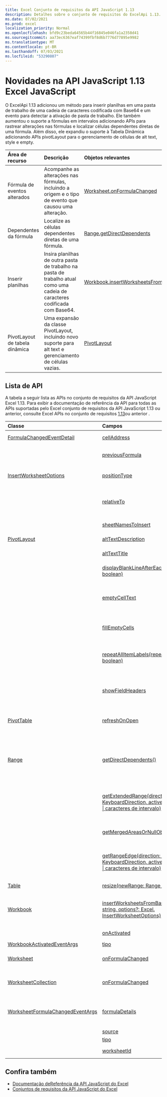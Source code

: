 ```yaml
---
title: Excel Conjunto de requisitos da API JavaScript 1.13
description: Detalhes sobre o conjunto de requisitos do ExcelApi 1.13.
ms.date: 07/02/2021
ms.prod: excel
localization_priority: Normal
ms.openlocfilehash: bfd9c23beda64565b44f16845e046fa1a2358d41
ms.sourcegitcommit: aa73ec6367eaf74399fbf8d6b7776d77895e9982
ms.translationtype: MT
ms.contentlocale: pt-BR
ms.lasthandoff: 07/03/2021
ms.locfileid: "53290807"
---
```

# <a name="whats-new-in-excel-javascript-api-113"></a>Novidades na API JavaScript 1.13 Excel JavaScript

O ExcelApi 1.13 adicionou um método para inserir planilhas em uma pasta de trabalho de uma cadeia de caracteres codificada com Base64 e um evento para detectar a ativação de pasta de trabalho. Ele também aumentou o suporte a fórmulas em intervalos adicionando APIs para rastrear alterações nas fórmulas e localizar células dependentes diretas de uma fórmula. Além disso, ele expandiu o suporte à Tabela Dinâmica adicionando APIs pivotLayout para o gerenciamento de células de alt text, style e empty.

| Área de recurso | Descrição | Objetos relevantes |
|:--- |:--- |:--- |
| Fórmula de eventos alterados | Acompanhe as alterações nas fórmulas, incluindo a origem e o tipo de evento que causou uma alteração. | [Worksheet.onFormulaChanged](/javascript/api/excel/excel.worksheet#onFormulaChanged)|
| Dependentes da fórmula | Localize as células dependentes diretas de uma fórmula. | [Range.getDirectDependents](/javascript/api/excel/excel.range#getDirectDependents__) |
| Inserir planilhas | Insira planilhas de outra pasta de trabalho na pasta de trabalho atual como uma cadeia de caracteres codificada com Base64. | [Workbook.insertWorksheetsFromBase64](/javascript/api/excel/excel.workbook#insertWorksheetsFromBase64_base64File__options_) |
| PivotLayout de tabela dinâmica | Uma expansão da classe PivotLayout, incluindo novo suporte para alt text e gerenciamento de células vazias. | [PivotLayout](/javascript/api/excel/excel.pivotlayout) |

## <a name="api-list"></a>Lista de API

A tabela a seguir lista as APIs no conjunto de requisitos da API JavaScript Excel 1.13. Para exibir a documentação de referência da API para todas as APIs suportadas pelo Excel conjunto de requisitos da API JavaScript 1.13 ou anterior, consulte Excel APIs no conjunto de requisitos [1.13](/javascript/api/excel?view=excel-js-1.13&preserve-view=true)ou anterior .

| Classe | Campos | Descrição |
|:---|:---|:---|
|[FormulaChangedEventDetail](/javascript/api/excel/excel.formulachangedeventdetail)|[cellAddress](/javascript/api/excel/excel.formulachangedeventdetail#celladdress)|O endereço da célula que contém a fórmula alterada.|
||[previousFormula](/javascript/api/excel/excel.formulachangedeventdetail#previousformula)|Representa a fórmula anterior, antes de ser alterada.|
|[InsertWorksheetOptions](/javascript/api/excel/excel.insertworksheetoptions)|[positionType](/javascript/api/excel/excel.insertworksheetoptions#positiontype)|A posição de inserção, na pasta de trabalho atual, das novas planilhas.|
||[relativeTo](/javascript/api/excel/excel.insertworksheetoptions#relativeto)|A planilha na pasta de trabalho atual que é referenciada para o `WorksheetPositionType` parâmetro.|
||[sheetNamesToInsert](/javascript/api/excel/excel.insertworksheetoptions#sheetnamestoinsert)|Os nomes de planilhas individuais a inserir.|
|[PivotLayout](/javascript/api/excel/excel.pivotlayout)|[altTextDescription](/javascript/api/excel/excel.pivotlayout#alttextdescription)|A descrição de texto alt da Tabela Dinâmica.|
||[altTextTitle](/javascript/api/excel/excel.pivotlayout#alttexttitle)|O título de texto alt da Tabela Dinâmica.|
||[displayBlankLineAfterEachItem(display: boolean)](/javascript/api/excel/excel.pivotlayout#displayblanklineaftereachitem-display-)|Define se uma linha em branco deve ou não ser exibida após cada item.|
||[emptyCellText](/javascript/api/excel/excel.pivotlayout#emptycelltext)|O texto que é preenchido automaticamente em qualquer célula vazia na Tabela Dinâmica se `fillEmptyCells == true` .|
||[fillEmptyCells](/javascript/api/excel/excel.pivotlayout#fillemptycells)|Especifica se células vazias na Tabela Dinâmica devem ser preenchidas com `emptyCellText` o .|
||[repeatAllItemLabels(repeatLabels: boolean)](/javascript/api/excel/excel.pivotlayout#repeatallitemlabels-repeatlabels-)|Define a configuração "repetir todos os rótulos de item" em todos os campos da Tabela Dinâmica.|
||[showFieldHeaders](/javascript/api/excel/excel.pivotlayout#showfieldheaders)|Especifica se a Tabela Dinâmica exibe os headers de campo (legendas de campo e drop-downs de filtro).|
|[PivotTable](/javascript/api/excel/excel.pivottable)|[refreshOnOpen](/javascript/api/excel/excel.pivottable#refreshonopen)|Especifica se a Tabela Dinâmica é atualizada quando a workbook é aberta.|
|[Range](/javascript/api/excel/excel.range)|[getDirectDependents()](/javascript/api/excel/excel.range#getdirectdependents--)|Retorna um objeto que representa o intervalo que contém todos os dependentes diretos de uma célula na mesma planilha ou `WorkbookRangeAreas` em várias planilhas.|
||[getExtendedRange(direction: Excel. KeyboardDirection, activeCell?: Cadeia de \| caracteres de intervalo)](/javascript/api/excel/excel.range#getextendedrange-direction--activecell-)|Retorna um objeto range que inclui o intervalo atual e até a borda do intervalo, com base na direção fornecida.|
||[getMergedAreasOrNullObject()](/javascript/api/excel/excel.range#getmergedareasornullobject--)|Retorna um objeto RangeAreas que representa as áreas mescladas nesse intervalo.|
||[getRangeEdge(direction: Excel. KeyboardDirection, activeCell?: Cadeia de \| caracteres de intervalo)](/javascript/api/excel/excel.range#getrangeedge-direction--activecell-)|Retorna um objeto range que é a célula de borda da região de dados que corresponde à direção fornecida.|
|[Table](/javascript/api/excel/excel.table)|[resize(newRange: Range \| string)](/javascript/api/excel/excel.table#resize-newrange-)|Resize a tabela para o novo intervalo.|
|[Workbook](/javascript/api/excel/excel.workbook)|[insertWorksheetsFromBase64(base64File: string, options?: Excel. InsertWorksheetOptions)](/javascript/api/excel/excel.workbook#insertworksheetsfrombase64-base64file--options-)|Insere as planilhas especificadas de uma pasta de trabalho de origem na pasta de trabalho atual.|
||[onActivated](/javascript/api/excel/excel.workbook#onactivated)|Ocorre quando a guia de trabalho é ativada.|
|[WorkbookActivatedEventArgs](/javascript/api/excel/excel.workbookactivatedeventargs)|[tipo](/javascript/api/excel/excel.workbookactivatedeventargs#type)|Obtém o tipo do evento.|
|[Worksheet](/javascript/api/excel/excel.worksheet)|[onFormulaChanged](/javascript/api/excel/excel.worksheet#onformulachanged)|Ocorre quando uma ou mais fórmulas são alteradas nesta planilha.|
|[WorksheetCollection](/javascript/api/excel/excel.worksheetcollection)|[onFormulaChanged](/javascript/api/excel/excel.worksheetcollection#onformulachanged)|Ocorre quando uma ou mais fórmulas são alteradas em qualquer planilha dessa coleção.|
|[WorksheetFormulaChangedEventArgs](/javascript/api/excel/excel.worksheetformulachangedeventargs)|[formulaDetails](/javascript/api/excel/excel.worksheetformulachangedeventargs#formuladetails)|Obtém uma matriz `FormulaChangedEventDetail` de objetos, que contém os detalhes sobre todas as fórmulas alteradas.|
||[source](/javascript/api/excel/excel.worksheetformulachangedeventargs#source)|A origem do evento.|
||[tipo](/javascript/api/excel/excel.worksheetformulachangedeventargs#type)|Obtém o tipo do evento.|
||[worksheetId](/javascript/api/excel/excel.worksheetformulachangedeventargs#worksheetid)|Obtém a ID da planilha na qual a fórmula foi alterada.|

## <a name="see-also"></a>Confira também

- [Documentação deReferência da API JavaScript do Excel](/javascript/api/excel?view=excel-js-1.13&preserve-view=true)
- [Conjuntos de requisitos da API JavaScript do Excel](excel-api-requirement-sets.md)
